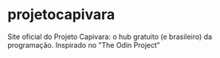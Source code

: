 # projetocapivara
Site oficial do Projeto Capivara: o hub gratuito (e brasileiro) da programação. Inspirado no "The Odin Project"
